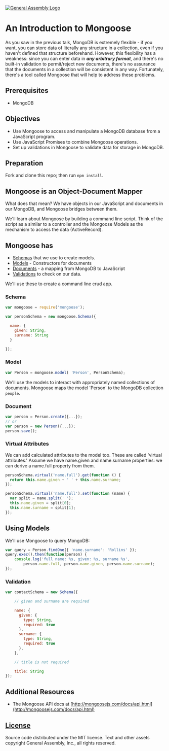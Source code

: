 [![General Assembly Logo](https://camo.githubusercontent.com/1a91b05b8f4d44b5bbfb83abac2b0996d8e26c92/687474703a2f2f692e696d6775722e636f6d2f6b6538555354712e706e67)](https://generalassemb.ly/education/web-development-immersive)

# An Introduction to Mongoose

As you saw in the previous talk, MongoDB is extremely flexible -
 if you want, you can store data of literally any structure in a collection,
 even if you haven't defined that structure beforehand.
However, this flexibility has a weakness:
 since you can enter data in _**any arbitrary format**_,
 and there's no built-in validation to permit/reject new documents,
 there's no assurance that the documents in a collection
 will be consistent in any way.
Fortunately, there's a tool called Mongoose that will help to address these
 problems.

## Prerequisites

-   MongoDB

## Objectives

-   Use Mongoose to access and manipulate a MongoDB database from
     a JavaScript program.
-   Use JavaScript Promises to combine Mongoose operations.
-   Set up validations in Mongoose to validate data for storage in MongoDB.

## Preparation

Fork and clone this repo; then run `npm install`.

## Mongoose is an Object-Document Mapper

What does that mean?
We have objects in our JavaScript and documents in our MongoDB,
 and Mongoose bridges between them.

We'll learn about Mongoose by building a command line script.
Think of the script as a similar to a controller
 and the Mongoose Models as the mechanism to access the data (ActiveRecord).

## Mongoose has

-   [Schemas](http://mongoosejs.com/docs/guide.html)
     that we use to create models.
-   [Models](http://mongoosejs.com/docs/models.html) -
     Constructors for documents
-   [Documents](http://mongoosejs.com/docs/documents.html) -
     a mapping from MongoDB to JavaScript
-   [Validations](http://mongoosejs.com/docs/validation.html)
     to check on our data.

We'll use these to create a command line crud app.

### Schema

```js
var mongoose = require('mongoose');

var personSchema = new mongoose.Schema({

  name: {
    given: String,
    surname: String
  }

});
```

### Model

```javascript
var Person = mongoose.model( 'Person', PersonSchema);

```

We'll use the models to interact with
 appropriately named collections of documents.
Mongoose maps the model 'Person' to the MongoDB collection `people`.

### Document

```javascript
var person = Person.create({...});
// or
var person = new Person({...});
person.save();
```

### Virtual Attributes

We can add calculated attributes to the model too.
These are called 'virtual attributes.'
Assume we have name.given and name.surname properties:
 we can derive a name.full property from them.

```js
personSchema.virtual('name.full').get(function () {
  return this.name.given + ' ' + this.name.surname;
});

personSchema.virtual('name.full').set(function (name) {
  var split = name.split(' ');
  this.name.given = split[0];
  this.name.surname = split[1];
});
```

## Using Models

We'll use Mongoose to query MongoDB:

```javascript
var query = Person.findOne({ 'name.surname': 'Rollins' });
query.exec().then(function(person) {
    console.log('full name: %s, given: %s, surname %s',
        person.name.full, person.name.given, person.name.surname);
});
```

### Validation

```javascript
var contactSchema = new Schema({

    // given and surname are required

    name: {
      given: {
        type: String,
        required: true
      },
      surname: {
        type: String,
        required: true
      },
    },

    // title is not required

    title: String
});
```

## Additional Resources

-   The Mongoose API docs at [http://mongoosejs.com/docs/api.html](http://mongoosejs.com/docs/api.html)

## [License](LICENSE)

Source code distributed under the MIT license. Text and other assets copyright
General Assembly, Inc., all rights reserved.
